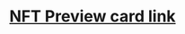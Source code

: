 # [NFT Preview card link](https://shaiyrgulmanapova.github.io/NFT-Preview-card-with-JavaScript/card.html)
